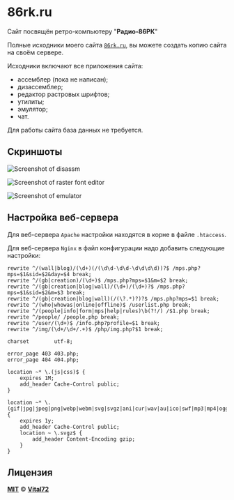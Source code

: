 # 86rk.ru

Сайт посвящён ретро-компьютеру "**Радио-86РК**"

Полные исходники моего сайта [`86rk.ru`](https://86rk.ru/), вы можете создать копию сайта на своём сервере.

Исходники включают все приложения сайта:
* ассемблер (пока не написан);
* дизассемблер;
* редактор растровых шрифтов;
* утилиты;
* эмулятор;
* чат.

Для работы сайта база данных не требуется.

## Скриншоты

![Screenshot of disassm](https://86rk.ru/disassm/images/disassm.png)

![Screenshot of raster font editor](https://86rk.ru/zeditor/images/zeditor.png)

![Screenshot of emulator](https://86rk.ru/emulator/images/emulator.png)

## Настройка веб-сервера

Для веб-сервера `Apache` настройки находятся в корне в файле `.htaccess`.

Для веб-сервера `Nginx` в файл конфигурации надо добавить следующие настройки:

```
rewrite ^/(wall|blog)/(\d+)(/(\d\d-\d\d-\d\d\d\d))?$ /mps.php?mps=$1&sid=$2&day=$4 break;
rewrite ^/(gb|creation)/(\d+)$ /mps.php?mps=$1&m=$2 break;
rewrite ^/(gb|creation|blog|wall)/(\d+)/(\d+)?$ /mps.php?mps=$1&sid=$2&m=$3 break;
rewrite ^/(gb|creation|blog|wall)(/(\?.*)?)?$ /mps.php?mps=$1 break;
rewrite ^/(who|whowas|online|offline)$ /userlist.php break;
rewrite ^/(people|info|form|mps|help|rules)\b(?!/) /$1.php break;
rewrite ^/people/ /people.php break;
rewrite ^/user/(\d+)$ /info.php?profile=$1 break;
rewrite ^/img/(\d+/\d+/.+)$ /php/img.php?$1 break;

charset        utf-8;

error_page 403 403.php;
error_page 404 404.php;

location ~* \.(js|css)$ {
	expires 1M;
	add_header Cache-Control public;
}

location ~* \.(gif|jpg|jpeg|png|webp|webm|svg|svgz|ani|cur|wav|au|ico|swf|mp3|mp4|ogg|ogv|wasm)$ {
	expires 1y;
	add_header Cache-Control public;
	location ~ \.svgz$ {
		add_header Content-Encoding gzip;
	}
}
```

## Лицензия

[**MIT**](https://github.com/radio-86rk/86rk.ru/blob/main/LICENSE) © [**Vital72**](https://86rk.ru/)
